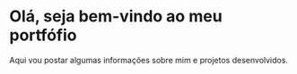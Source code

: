 # Olá, seja bem-vindo ao meu portfófio

Aqui vou postar algumas informações sobre mim e projetos desenvolvidos.
